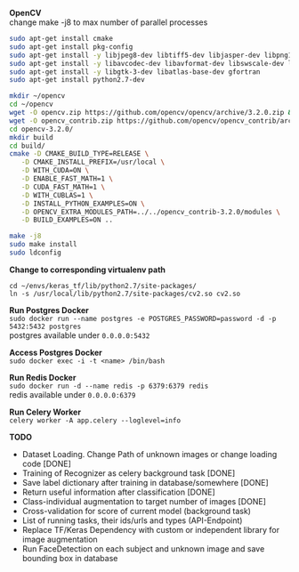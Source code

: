 __OpenCV__  
change make -j8 to max number of parallel processes
```bash
sudo apt-get install cmake
sudo apt-get install pkg-config
sudo apt-get install -y libjpeg8-dev libtiff5-dev libjasper-dev libpng12-dev
sudo apt-get install -y libavcodec-dev libavformat-dev libswscale-dev libv4l-dev libxvidcore-dev libx264-dev
sudo apt-get install -y libgtk-3-dev libatlas-base-dev gfortran
sudo apt-get install python2.7-dev

mkdir ~/opencv
cd ~/opencv
wget -O opencv.zip https://github.com/opencv/opencv/archive/3.2.0.zip && unzip opencv.zip
wget -O opencv_contrib.zip https://github.com/opencv/opencv_contrib/archive/3.2.0.zip && unzip opencv_contrib.zip
cd opencv-3.2.0/
mkdir build
cd build/
cmake -D CMAKE_BUILD_TYPE=RELEASE \
   -D CMAKE_INSTALL_PREFIX=/usr/local \
   -D WITH_CUDA=ON \
   -D ENABLE_FAST_MATH=1 \
   -D CUDA_FAST_MATH=1 \
   -D WITH_CUBLAS=1 \
   -D INSTALL_PYTHON_EXAMPLES=ON \
   -D OPENCV_EXTRA_MODULES_PATH=../../opencv_contrib-3.2.0/modules \
   -D BUILD_EXAMPLES=ON ..

make -j8
sudo make install
sudo ldconfig
```
__Change to corresponding virtualenv path__ 
```
cd ~/envs/keras_tf/lib/python2.7/site-packages/
ln -s /usr/local/lib/python2.7/site-packages/cv2.so cv2.so
```
**Run Postgres Docker**  
`sudo docker run --name postgres -e POSTGRES_PASSWORD=password -d -p 5432:5432 postgres`  
postgres available under `0.0.0.0:5432`

**Access Postgres Docker**  
`sudo docker exec -i -t <name> /bin/bash`

**Run Redis Docker**  
`sudo docker run -d --name redis -p 6379:6379 redis`  
redis available under `0.0.0.0:6379`

**Run Celery Worker**  
`celery worker -A app.celery --loglevel=info`


**TODO**  
- Dataset Loading. Change Path of unknown images or change loading code [DONE]
- Training of Recognizer as celery background task [DONE]
- Save label dictionary after training in database/somewhere [DONE]
- Return useful information after classification [DONE]
- Class-individual augmentation to target number of images [DONE]
- Cross-validation for score of current model (background task)
- List of running tasks, their ids/urls and types (API-Endpoint)
- Replace TF/Keras Dependency with custom or independent library for image augmentation
- Run FaceDetection on each subject and unknown image and save bounding box in database